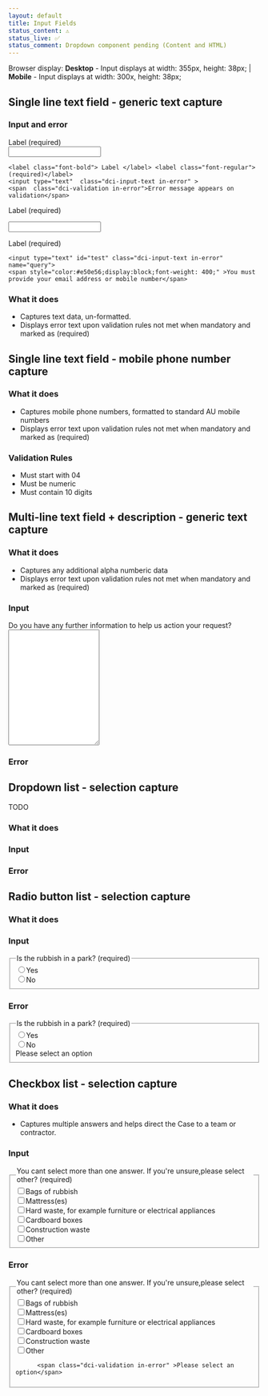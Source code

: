 ```yaml
---
layout: default
title: Input Fields
status_content: ⚠️
status_live: ✅
status_comment: Dropdown component pending (Content and HTML)
---
```


Browser display: __Desktop__ - Input displays at width: 355px, height: 38px; | __Mobile__ - Input displays at width: 300x, height: 38px;

## Single line text field - generic text capture

### Input and error


<div class="dci">


  <label class="font-bold"> Label </label> <label class="font-regular">(required)</label>  
  <input type="text"  class="dci-input-text" >
  
    <label class="font-bold"> Label </label> <label class="font-regular">(required)</label>
    <input type="text"  class="dci-input-text in-error" >
    <span  class="dci-validation in-error">Error message appears on validation</span>
    
</div>
  

<div class="dci">

  <label class="font-bold"> Label </label> <label class="font-regular">(required)</label>
  
  <input type="text" id="test" class="dci-input-text" name="query">
    

  
  <label class="font-bold"> Label </label> <label class="font-regular">(required)</label>
 
  
    <input type="text" id="test" class="dci-input-text in-error" name="query">
    <span style="color:#e50e56;display:block;font-weight: 400;" >You must provide your email address or mobile number</span>
    

  

</div>
  

### What it does 
- Captures text data, un-formatted.
- Displays error text upon validation rules not met when mandatory and marked as (required)

## Single line text field - mobile phone number capture

### What it does 
- Captures mobile phone numbers, formatted to standard AU mobile numbers
- Displays error text upon validation rules not met when mandatory and marked as (required)

### Validation Rules
- Must start with 04
- Must be numeric
- Must contain 10 digits

## Multi-line text field + description - generic text capture

### What it does 
- Captures any additional alpha numberic data
- Displays error text upon validation rules not met when mandatory and marked as (required)

### Input
<div class="dci">
  <label class="font-bold"> Do you have any further information to help us action your request? </label>   
  <textarea  class="dci-input-text" name="query" rows="15"></textarea> 
</div>

### Error
## Dropdown list - selection capture
TODO
### What it does
### Input
### Error
## Radio button list - selection capture
### What it does
### Input


<div class="dci">
    <fieldset class="dci-radiobuttons"> 
      <legend > 
          <span class="font-bold"> Is the rubbish in a park?</span>
          <span class="font-regular">(required)</span>
      </legend>   
              <div class="dci-radiobutton"> <input type="radio"><label>Yes</label></div>
              <div class="dci-radiobutton"> <input type="radio"><label >No</label> </div>      
    </fieldset>
</div>

### Error

<div class="dci">
<fieldset class="dci-radiobuttons"> 
  <legend > 
      <span class="font-bold"> Is the rubbish in a park?</span>
      <span class="font-regular">(required)</span>
  </legend>   
          <div class="dci-radiobutton"> <input type="radio"><label>Yes</label></div>
          <div class="dci-radiobutton"> <input type="radio"><label >No</label> </div> 
          <span class="dci-validation in-error" >Please select an option</span>
</fieldset>
</div>


## Checkbox list - selection capture
### What it does 
- Captures multiple answers and helps direct the Case to a team or contractor.

### Input
<div class="dci">
<fieldset class="dci-checkboxes"> 
  <legend > 
      <span class="font-bold"> You cant select more than one answer. If you're unsure,please select other?</span>
      <span class="font-regular">(required)</span>
  </legend>   
          <div class="dci-checkbox"><input  type="checkbox" ><label>Bags of rubbish </label></div>
          <div class="dci-checkbox"><input  type="checkbox" ><label>Mattress(es)</label></div>
          <div class="dci-checkbox"><input  type="checkbox" ><label>Hard waste, for example furniture or electrical appliances </label></div>
          <div class="dci-checkbox"><input  type="checkbox" ><label>Cardboard boxes</label></div>
          <div class="dci-checkbox"><input  type="checkbox" ><label>Construction waste</label></div>
          <div class="dci-checkbox"><input  type="checkbox" ><label>Other</label></div>
                    
</fieldset>
</div>

### Error

<div class="dci">
<fieldset class="dci-checkboxes"> 
  <legend > 
      <span class="font-bold"> You cant select more than one answer. If you're unsure,please select other?</span>
      <span class="font-regular">(required)</span>
  </legend>   
          <div class="dci-checkbox"><input  type="checkbox" ><label>Bags of rubbish </label></div>
          <div class="dci-checkbox"><input  type="checkbox" ><label>Mattress(es)</label></div>
          <div class="dci-checkbox"><input  type="checkbox" ><label>Hard waste, for example furniture or electrical appliances </label></div>
          <div class="dci-checkbox"><input  type="checkbox" ><label>Cardboard boxes</label></div>
          <div class="dci-checkbox"><input  type="checkbox" ><label>Construction waste</label></div>
          <div class="dci-checkbox"><input  type="checkbox" ><label>Other</label></div>
          
          <span class="dci-validation in-error" >Please select an option</span>
</fieldset>
</div>


